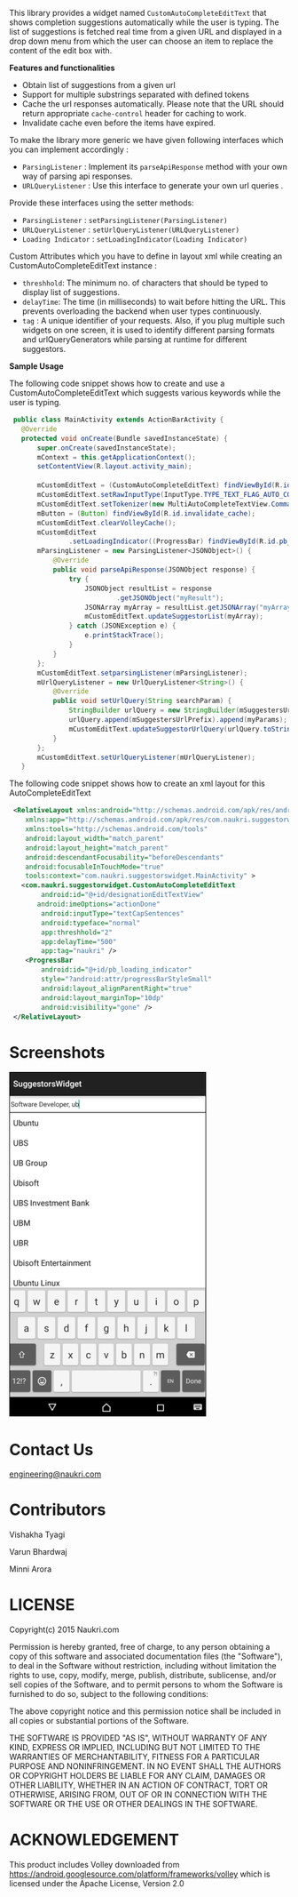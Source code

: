 This library provides a widget named `CustomAutoCompleteEditText`  that shows completion suggestions
   automatically while the user is typing. The list of suggestions is fetched real time from a given URL and displayed in a drop down menu from which the user can choose an item to replace the content of the edit box with.
 

**Features and functionalities**
 - Obtain list of suggestions from a given url
 - Support for multiple substrings separated with defined tokens
 - Cache the url responses automatically. Please note that the URL should return appropriate `cache-control` header for caching to work.
 - Invalidate cache even before the items have expired.
    
    
   
To make the library more generic we have given following interfaces which you can implement accordingly : 
 - `ParsingListener` : Implement its `parseApiResponse` method with your own way of parsing api responses.
 -  `URLQueryListener` : Use this interface to generate your own url queries .

 
Provide these interfaces using the setter methods:
 - `ParsingListener` : `setParsingListener(ParsingListener)`
 - `URLQueryListener` : `setUrlQueryListener(URLQueryListener)`
 - `Loading Indicator` : `setLoadingIndicator(Loading Indicator)`

Custom Attributes which you have to define in layout xml while creating an CustomAutoCompleteEditText instance :
  - `threshhold`:  The minimum no. of characters that should be typed to display list of suggestions.
  - `delayTime`: The time (in milliseconds) to wait before hitting the URL. This prevents overloading the backend when user types continuously.
  - `tag` : A unique identifier of your requests. Also, if you plug multiple such widgets on one screen, it is used to identify 
           different parsing formats and urlQueryGenerators while parsing at runtime for different suggestors.  
          

**Sample Usage**

  The following code snippet shows how to create and use a CustomAutoCompleteEditText which suggests
  various keywords while the user is typing.
  
 ```java 
  public class MainActivity extends ActionBarActivity {
	@Override
	protected void onCreate(Bundle savedInstanceState) {
		super.onCreate(savedInstanceState);
		mContext = this.getApplicationContext();
		setContentView(R.layout.activity_main);
		
		mCustomEditText = (CustomAutoCompleteEditText) findViewById(R.id.designationEditTextView);
		mCustomEditText.setRawInputType(InputType.TYPE_TEXT_FLAG_AUTO_COMPLETE);
		mCustomEditText.setTokenizer(new MultiAutoCompleteTextView.CommaTokenizer());
		mButton = (Button) findViewById(R.id.invalidate_cache);
        mCustomEditText.clearVolleyCache();
        mCustomEditText
				.setLoadingIndicator((ProgressBar) findViewById(R.id.pb_loading_indicator));
		mParsingListener = new ParsingListener<JSONObject>() {
			@Override
			public void parseApiResponse(JSONObject response) {
				try {
					JSONObject resultList = response
							.getJSONObject("myResult");
					JSONArray myArray = resultList.getJSONArray("myArray");
					mCustomEditText.updateSuggestorList(myArray);
				} catch (JSONException e) {
					e.printStackTrace();
				}
			}
		};
		mCustomEditText.setparsingListener(mParsingListener);
		mUrlQueryListener = new UrlQueryListener<String>() {
			@Override
			public void setUrlQuery(String searchParam) {
				StringBuilder urlQuery = new StringBuilder(mSuggestersUrlPrefix);
				urlQuery.append(mSuggestersUrlPrefix).append(myParams);
				mCustomEditText.updateSuggestorUrlQuery(urlQuery.toString());
			}
		};
		mCustomEditText.setUrlQueryListener(mUrlQueryListener);
	}
```

 The following code snippet shows how to create an xml layout for this AutoCompleteEditText
```xml
 <RelativeLayout xmlns:android="http://schemas.android.com/apk/res/android"
    xmlns:app="http://schemas.android.com/apk/res/com.naukri.suggestorwidget"
    xmlns:tools="http://schemas.android.com/tools"
    android:layout_width="match_parent"
    android:layout_height="match_parent"
    android:descendantFocusability="beforeDescendants"
    android:focusableInTouchMode="true"
    tools:context="com.naukri.suggestorswidget.MainActivity" >
   <com.naukri.suggestorwidget.CustomAutoCompleteEditText
        android:id="@+id/designationEditTextView"
       android:imeOptions="actionDone"
        android:inputType="textCapSentences"
        android:typeface="normal"
        app:threshhold="2"
        app:delayTime="500"
        app:tag="naukri" />
    <ProgressBar
        android:id="@+id/pb_loading_indicator"
        style="?android:attr/progressBarStyleSmall"
        android:layout_alignParentRight="true"
        android:layout_marginTop="10dp"
        android:visibility="gone" />
 </RelativeLayout>
```
Screenshots
===========

![ScreenShot](assets/Screenshot_1.png)

Contact Us
===========
engineering@naukri.com

Contributors
=============
Vishakha Tyagi

Varun Bhardwaj

Minni Arora

LICENSE
========
Copyright(c) 2015 Naukri.com

Permission is hereby granted, free of charge, to any person obtaining a copy of this software and associated documentation files (the "Software"), to deal in the Software without restriction, including without limitation the rights to use, copy, modify, merge, publish, distribute, sublicense, and/or sell copies of the Software, and to permit persons to whom the Software is furnished to do so, subject to the following conditions:

The above copyright notice and this permission notice shall be included in all copies or substantial portions of the Software.

THE SOFTWARE IS PROVIDED "AS IS", WITHOUT WARRANTY OF ANY KIND, EXPRESS OR IMPLIED, INCLUDING BUT NOT LIMITED TO THE WARRANTIES OF MERCHANTABILITY, FITNESS FOR A PARTICULAR PURPOSE AND NONINFRINGEMENT. IN NO EVENT SHALL THE AUTHORS OR COPYRIGHT HOLDERS BE LIABLE FOR ANY CLAIM, DAMAGES OR OTHER LIABILITY, WHETHER IN AN ACTION OF CONTRACT, TORT OR OTHERWISE, ARISING FROM, OUT OF OR IN CONNECTION WITH THE SOFTWARE OR THE USE OR OTHER DEALINGS IN THE SOFTWARE.

ACKNOWLEDGEMENT
===============
This product includes Volley downloaded from https://android.googlesource.com/platform/frameworks/volley which is licensed under the Apache License, Version 2.0
